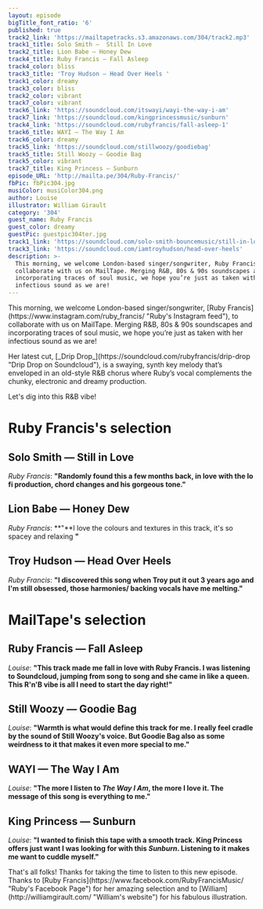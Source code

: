 ```yaml
---
layout: episode
bigTitle_font_ratio: '6'
published: true
track2_link: 'https://mailtapetracks.s3.amazonaws.com/304/track2.mp3'
track1_title: Solo Smith —  Still In Love
track2_title: Lion Babe — Honey Dew
track4_title: Ruby Francis — Fall Asleep
track4_color: bliss
track3_title: 'Troy Hudson — Head Over Heels '
track1_color: dreamy
track3_color: bliss
track2_color: vibrant
track7_color: vibrant
track6_link: 'https://soundcloud.com/itswayi/wayi-the-way-i-am'
track7_link: 'https://soundcloud.com/kingprincessmusic/sunburn'
track4_link: 'https://soundcloud.com/rubyfrancis/fall-asleep-1'
track6_title: WAYI — The Way I Am
track6_color: dreamy
track5_link: 'https://soundcloud.com/stillwoozy/goodiebag'
track5_title: Still Woozy — Goodie Bag
track5_color: vibrant
track7_title: King Princess — Sunburn
episode_URL: 'http://mailta.pe/304/Ruby-Francis/'
fbPic: fbPic304.jpg
musiColor: musiColor304.png
author: Louise
illustrator: William Girault
category: '304'
guest_name: Ruby Francis
guest_color: dreamy
guestPic: guestpic304ter.jpg
track1_link: 'https://soundcloud.com/solo-smith-bouncemusic/still-in-love'
track3_link: 'https://soundcloud.com/iamtroyhudson/head-over-heels'
description: >-
  This morning, we welcome London-based singer/songwriter, Ruby Francis, to
  collaborate with us on MailTape. Merging R&B, 80s & 90s soundscapes and
  incorporating traces of soul music, we hope you’re just as taken with her
  infectious sound as we are!
---
```

<p id="introduction">This morning, we welcome London-based singer/songwriter, [Ruby Francis](https://www.instagram.com/ruby_francis/ "Ruby's Instagram feed"), to collaborate with us on MailTape. Merging R&B, 80s & 90s soundscapes and incorporating traces of soul music, we hope you’re just as taken with her infectious sound as we are!</p>

<p>Her latest cut, [_Drip Drop_](https://soundcloud.com/rubyfrancis/drip-drop "Drip Drop on Soundcloud"), is a swaying, synth key melody that’s enveloped in an old-style R&B chorus where Ruby’s vocal complements the chunky, electronic and dreamy production.</p>
<p>Let's dig into this R&B vibe!</p>

# Ruby Francis's selection


## Solo Smith — Still in Love
_Ruby Francis_: **"**Randomly found this a few months back, in love with the lo fi production, chord changes and his gorgeous tone.**"**

## Lion Babe — Honey Dew
_Ruby Francis_: **"**I love the colours and textures in this track, it's so spacey and relaxing **"**

## Troy Hudson — Head Over Heels
_Ruby Francis_: **"**I discovered this song when Troy put it out 3 years ago and I'm still obsessed, those harmonies/ backing vocals have me melting.**"**

# MailTape's selection

## Ruby Francis — Fall Asleep
_Louise_: **"**This track made me fall in love with Ruby Francis. I was listening to Soundcloud, jumping from song to song and she came in like a queen. This R'n'B vibe is all I need to start the day right!**"**

## Still Woozy — Goodie Bag
_Louise_: **"**Warmth is what would define this track for me. I really feel cradle by the sound of Still Woozy's voice. But Goodie Bag also as some weirdness to it that makes it even more special to me.**"**

## WAYI — The Way I Am
_Louise_: **"**The more I listen to _The Way I Am_, the more I love it. The message of this song is everything to me.**"**

## King Princess — Sunburn
_Louise_: **"**I wanted to finish this tape with a smooth track. King Princess offers just want I was looking for with this _Sunburn_. Listening to it makes me want to cuddle myself.**"**

<p id="outroduction">That's all folks! Thanks for taking the time to listen to this new episode. Thanks to [Ruby Francis](https://www.facebook.com/RubyFrancisMusic/ "Ruby's Facebook Page") for her amazing selection and to [William](http://williamgirault.com/ "William's website") for his fabulous illustration.</p>
